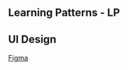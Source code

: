 ## Learning Patterns - LP


## UI Design
[Figma](https://www.figma.com/proto/BFLBDeMyugItpeOFc43Oxl/LP-Enhanced?node-id=1%3A2&scaling=min-zoom)
